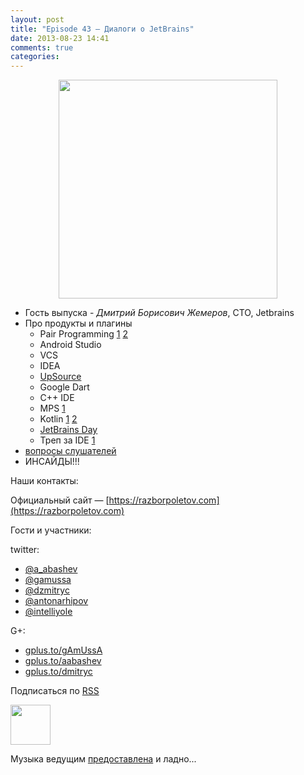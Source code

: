 ```yaml
---
layout: post
title: "Episode 43 — Диалоги о JetBrains"
date: 2013-08-23 14:41
comments: true
categories: 
---
```


<div class="separator" style="clear: both; text-align: center;">
<a href="https://razborpoletov.com/images/razbor_43_text.jpg" imageanchor="1" style="margin-left: 1em; margin-right: 1em;"><img border="0" height="350" src="https://razborpoletov.com/images/razbor_43_text.jpg" width="350" /></a>
</div>

* Гость выпуска - *Дмитрий Борисович Жемеров*, CTO, Jetbrains
* Про продукты и плагины
	*  Pair Programming [1](https://floobits.com/) [2](http://codeinterview.me/)
	* Android Studio
	* VCS
	* IDEA
	* [UpSource](https://upsource.jetbrains.com/)
	* Google Dart
	* C++ IDE
	* MPS [1](http://mbeddr.wordpress.com/) 
	* Kotlin [1](http://johnlindquist.com/) [2](http://icfpc2013.cloudapp.net/)
	* [JetBrains Day](http://www.jetbrains.com/jetbrainsday/)
	* Треп за IDE [1](http://www.youtube.com/watch?v=xAP8CSMEwZ8)
*  [вопросы слушателей](https://plus.google.com/117481599451076280717/posts/AKtJC1bZZnT)
*  ИНСАЙДЫ!!!

Наши контакты:

Официальный сайт — [https://razborpoletov.com](https://razborpoletov.com)

Гости и участники:

twitter: 

 * [@a_abashev](https://twitter.com/#!/a_abashev) 
 * [@gamussa](https://twitter.com/#!/gamussa)
 * [@dzmitryc](https://twitter.com/#!/dzmitryc)
 * [@antonarhipov](https://twitter.com/#!/antonarhipov)
 * [@intelliyole](https://twitter.com/intelliyole)

G+:

 * [gplus.to/gAmUssA](http://gplus.to/gAmUssA) 
 * [gplus.to/aabashev](http://gplus.to/aabashev) 
 * [gplus.to/dmitryc](http://gplus.to/dmitryc)

<!-- player goes here-->

<audio preload="none">
   <source src="http://traffic.libsyn.com/razborpoletov/razbor_43.mp3" type="audio/mp3" />
   Your browser does not support the audio tag.
</audio>

Подписаться по [RSS](http://feeds.feedburner.com/razbor-podcast)

<!-- episode file link goes here-->
<a href="http://traffic.libsyn.com/razborpoletov/razbor_43.mp3" imageanchor="1" style="clear: left; margin-bottom: 1em; margin-left: auto; margin-right: 2em;"><img border="0" height="64" src="https://razborpoletov.com/images/mp3.png" width="64" /></a>

Музыка ведущим [предоставлена](http://www.audiobank.fm/single-music/27/111/More-And-Less/) и ладно...
